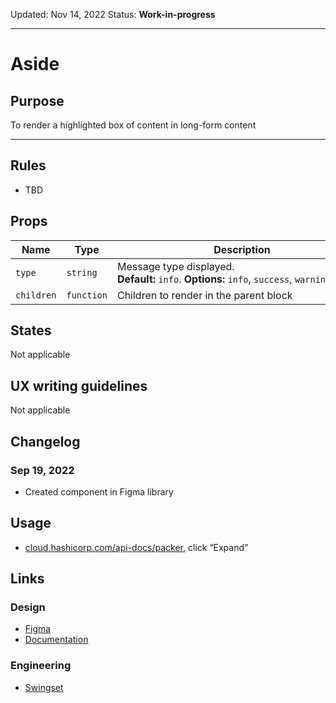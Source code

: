 Updated: Nov 14, 2022
Status: **Work-in-progress**

---

# Aside

## Purpose

To render a highlighted box of content in long-form content

---

## Rules

- TBD

## Props

| Name       | Type       | Description                                                                                      |
| ---------- | ---------- | ------------------------------------------------------------------------------------------------ |
| `type`     | `string`   | Message type displayed. **Default:** `info`. **Options:** `info`, `success`, `warning`, `danger` |
| `children` | `function` | Children to render in the parent block                                                           |

## States

Not applicable

## UX writing guidelines

Not applicable

## Changelog

### Sep 19, 2022

- Created component in Figma library

## Usage

- [cloud.hashicorp.com/api-docs/packer](https://cloud.hashicorp.com/api-docs/packer), click “Expand”

## Links

### Design

- [Figma](https://www.figma.com/file/7cYgDM618stjYUHDqAfRec/Components?node-id=3041%3A9437)
- [Documentation](https://hashicorp-wpl-documentation.vercel.app/components/aside)

### Engineering

- [Swingset](https://react-components.vercel.app/components/aside)
